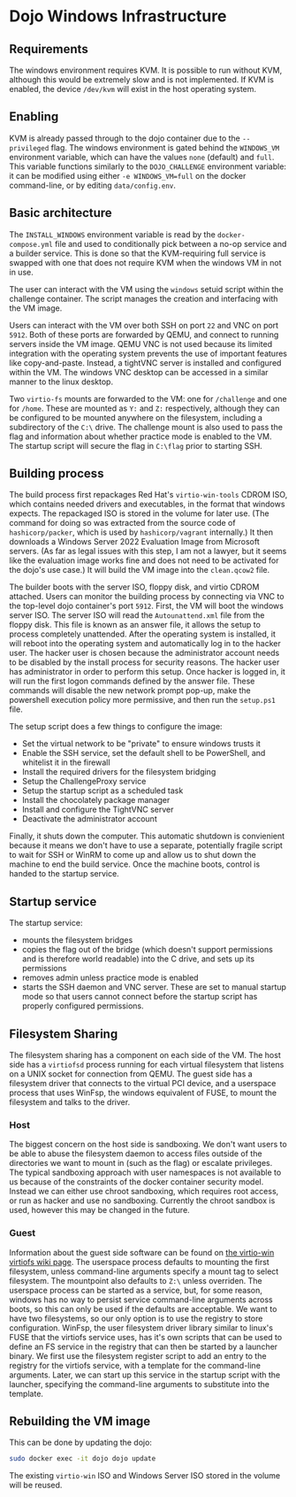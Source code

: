 # Dojo Windows Infrastructure

## Requirements

The windows environment requires KVM.
It is possible to run without KVM, although this would be extremely slow and is not implemented.
If KVM is enabled, the device `/dev/kvm` will exist in the host operating system.

## Enabling

KVM is already passed through to the dojo container due to the `--privileged` flag.
The windows environment is gated behind the `WINDOWS_VM` environment variable, which can have the values `none` (default) and `full`.
This variable functions similarly to the `DOJO_CHALLENGE` environment variable: it can be modified using either `-e WINDOWS_VM=full` on the docker command-line, or by editing `data/config.env`.

## Basic architecture

The `INSTALL_WINDOWS` environment variable is read by the `docker-compose.yml` file and used to conditionally pick between a no-op service and a builder service.
This is done so that the KVM-requiring full service is swapped with one that does not require KVM when the windows VM in not in use.

The user can interact with the VM using the `windows` setuid script within the challenge container.
The script manages the creation and interfacing with the VM image.

Users can interact with the VM over both SSH on port `22` and VNC on port `5912`.
Both of these ports are forwarded by QEMU, and connect to running servers inside the VM image.
QEMU VNC is not used because its limited integration with the operating system prevents the use of important features like copy-and-paste.
Instead, a tightVNC server is installed and configured within the VM.
The windows VNC desktop can be accessed in a similar manner to the linux desktop.

Two `virtio-fs` mounts are forwarded to the VM: one for `/challenge` and one for `/home`.
These are mounted as `Y:` and `Z:` respectively, although they can be configured to be mounted anywhere on the filesystem, including a subdirectory of the `C:\` drive.
The challenge mount is also used to pass the flag and information about whether practice mode is enabled to the VM.
The startup script will secure the flag in `C:\flag` prior to starting SSH.

## Building process

The build process first repackages Red Hat's `virtio-win-tools` CDROM ISO, which contains needed drivers and executables, in the format that windows expects.
The repackaged ISO is stored in the volume for later use.
(The command for doing so was extracted from the source code of `hashicorp/packer`, which is used by `hashicorp/vagrant` internally.)
It then downloads a Windows Server 2022 Evaluation Image from Microsoft servers.
(As far as legal issues with this step, I am not a lawyer, but it seems like the evaluation image works fine and does not need to be activated for the dojo's use case.)
It will build the VM image into the `clean.qcow2` file.

The builder boots with the server ISO, floppy disk, and virtio CDROM attached.
Users can monitor the building process by connecting via VNC to the top-level dojo container's port `5912`.
First, the VM will boot the windows server ISO.
The server ISO will read the `Autounattend.xml` file from the floppy disk.
This file is known as an answer file, it allows the setup to process completely unattended.
After the operating system is installed, it will reboot into the operating system and automatically log in to the hacker user.
The hacker user is chosen because the administrator account needs to be disabled by the install process for security reasons.
The hacker user has administrator in order to perform this setup.
Once hacker is logged in, it will run the first logon commands defined by the answer file.
These commands will disable the new network prompt pop-up, make the powershell execution policy more permissive, and then run the `setup.ps1` file.

The setup script does a few things to configure the image:

- Set the virtual network to be "private" to ensure windows trusts it
- Enable the SSH service, set the default shell to be PowerShell, and whitelist it in the firewall
- Install the required drivers for the filesystem bridging
- Setup the ChallengeProxy service
- Setup the startup script as a scheduled task
- Install the chocolately package manager
- Install and configure the TightVNC server
- Deactivate the administrator account

Finally, it shuts down the computer.
This automatic shutdown is convienient because it means we don't have to use a separate, potentially fragile script to wait for SSH or WinRM to come up and allow us to shut down the machine to end the build service.
Once the machine boots, control is handed to the startup service.

## Startup service

The startup service:

- mounts the filesystem bridges
- copies the flag out of the bridge (which doesn't support permissions and is therefore world readable) into the C drive, and sets up its permissions
- removes admin unless practice mode is enabled
- starts the SSH daemon and VNC server.
  These are set to manual startup mode so that users cannot connect before the startup script has properly configured permissions.

## Filesystem Sharing

The filesystem sharing has a component on each side of the VM.
The host side has a `virtiofsd` process running for each virtual filesystem that listens on a UNIX socket for connection from QEMU.
The guest side has a filesystem driver that connects to the virtual PCI device, and a userspace process that uses WinFsp, the windows equivalent of FUSE, to mount the filesystem and talks to the driver.

### Host

The biggest concern on the host side is sandboxing.
We don't want users to be able to abuse the filesystem daemon to access files outside of the directories we want to mount in (such as the flag) or escalate privileges.
The typical sandboxing approach with user namespaces is not available to us because of the constraints of the docker container security model.
Instead we can either use chroot sandboxing, which requires root access, or run as hacker and use no sandboxing.
Currently the chroot sandbox is used, however this may be changed in the future.

### Guest

Information about the guest side software can be found on [the virtio-win virtiofs wiki page](https://github.com/virtio-win/kvm-guest-drivers-windows/wiki/Virtiofs).
The userspace process defaults to mounting the first filesystem, unless command-line arguments specify a mount tag to select filesystem.
The mountpoint also defaults to `Z:\` unless overriden.
The userspace process can be started as a service, but, for some reason, windows has no way to persist service command-line arguments across boots, so this can only be used if the defaults are acceptable.
We want to have two filesystems, so our only option is to use the registry to store configuration.
WinFsp, the user filesystem driver library similar to linux's FUSE that the virtiofs service uses, has it's own scripts that can be used to define an FS service in the registry that can then be started by a launcher binary.
We first use the filesystem register script to add an entry to the registry for the virtiofs service, with a template for the command-line arguments.
Later, we can start up this service in the startup script with the launcher, specifying the command-line arguments to substitute into the template.

## Rebuilding the VM image

This can be done by updating the dojo:

```sh
sudo docker exec -it dojo dojo update
```

The existing `virtio-win` ISO and Windows Server ISO stored in the volume will be reused.
